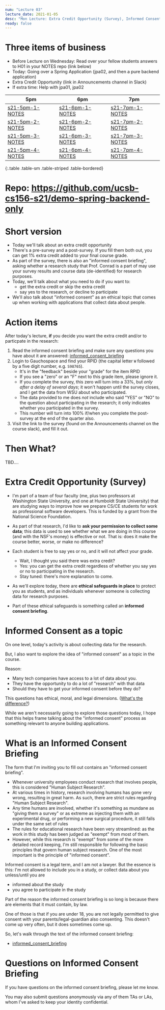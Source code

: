 ```yaml
---
num: "Lecture 03"
lecture_date: 2021-01-05
desc: "Mon Lecture: Extra Credit Opportunity (Survey), Informed Consent"
ready: false
---
```



# Three items of business

* Before Lecture on Wednesday: Read over your fellow students answers to H01 in your NOTES repo (link below)
* Today: Going over a Spring Application (jpa02, and then a pure backend application)
* Extra Credit Opportunity (link in Announcements channel in Slack)
* If extra time: Help with jpa01, jpa02


| 5pm | 6pm | 7pm |
|-----|-----|-----|
| [s21-5pm-1-NOTES](https://github.com/ucsb-cs156-s21/s21-5pm-1-NOTES) | [s21-6pm-1-NOTES](https://github.com/ucsb-cs156-s21/s21-6pm-1-NOTES) | [s21-7pm-1-NOTES](https://github.com/ucsb-cs156-s21/s21-7pm-1-NOTES)  |
| [s21-5pm-2-NOTES](https://github.com/ucsb-cs156-s21/s21-5pm-2-NOTES) | [s21-6pm-2-NOTES](https://github.com/ucsb-cs156-s21/s21-6pm-2-NOTES) | [s21-7pm-2-NOTES](https://github.com/ucsb-cs156-s21/s21-7pm-2-NOTES)  |
| [s21-5pm-3-NOTES](https://github.com/ucsb-cs156-s21/s21-5pm-3-NOTES) | [s21-6pm-3-NOTES](https://github.com/ucsb-cs156-s21/s21-6pm-3-NOTES) | [s21-7pm-3-NOTES](https://github.com/ucsb-cs156-s21/s21-7pm-3-NOTES)  |
| [s21-5pm-4-NOTES](https://github.com/ucsb-cs156-s21/s21-5pm-4-NOTES) | [s21-6pm-4-NOTES](https://github.com/ucsb-cs156-s21/s21-6pm-4-NOTES) | [s21-7pm-4-NOTES](https://github.com/ucsb-cs156-s21/s21-7pm-4-NOTES)  |
{:.table .table-sm .table-striped .table-bordered}

# Repo: <https://github.com/ucsb-cs156-s21/demo-spring-backend-only>

# Short version

* Today we'll talk about an extra credit opportunity
* There's a pre-survey and a post-survey.  If you fill them both out, you can get 1% extra credit added to your final course grade.
* As part of the survey, there is also an "informed consent briefing", asking whether a research study that Prof. Conrad is a part of 
  may use your survey results and course data (de-identified) for research purposes.
* Today, we'll talk about what you need to do if you want to:
  - get the extra credit or skip the extra credit
  - say yes to the research, or decline to participate
* We'll also talk about "informed consent" as an ethical topic that comes up when working with applications that collect data about people.
  
# Action items

After today's lecture, **if** you decide you want the extra credit and/or to particpate in the research:

1. Read the informed consent briefing and make sure any questions you have about it are answered: [informed_consent_briefing](informed_consent)
2. Login to Gauchospace and find your RPID (the capital letter `W` followed by a five digit number, e.g. `S98765`).  
   - It's in the "feedback" beside your "grade" for the item RPID 
   - If you see a "zero" or an "F" next to this grade item, please ignore it.
   - If you complete the survey, this zero will turn into a 33%, but _only after a delay of several days_; it won't happen until the survey closes, and I get the data from WSU about who participated.  
   - The data provided to me does *not* include who said "YES" or "NO" to the question about participating in the research; it only indicates whether you participated in the survey.
   - This number will turn into 100% if/when you complete the post- survey at the end of the quarter also.
3. Visit the link to the survey (found on the Announcements channel on the course slack), and fill it out.

# Then What?

TBD.... 

# Extra Credit Opportunity (Survey)

* I'm part of a team of four faculty (me, plus two professors at Washington State University, and one at Humboldt State University) that are studying
  ways to improve how we prepare CS/CE students for work as professional software developers.   This is funded by a grant from the National Science Foundation.
* As part of that research, I'd like to **ask your permission to collect some data**; this data is used to see whether what we are doing in this course
  (and with the NSF's money) is effective or not.  That is: does it make the course better, worse, or make no difference?
* Each student is free to say yes or no, and it will not affect your grade.
  - Wait, I thought you said there was extra credit?
  - Yes: you can get the extra credit regardless of whether you say yes or no to participating in the research.
  - Stay tuned: there's more explanation to come.
  
* As we'll explore today, there are **ethical safeguards in place** to protect you as students, and as individuals whenever someone is collecting data for research
  purposes.   
* Part of these ethical safeguards is something called an **informed consent briefing**.

# Informed Consent as a topic

On one level, today's activity is about collecting data for the research.

But, I also want to explore the idea of "informed consent" as a topic in the course.

Reason: 
* Many tech companies have access to a lot of data about you.
* They have the opportunity to do a lot of "research" with that data
* Should they have to get your informed consent before they do?
 
This questions has ethical, moral, and legal dimensions. ([What's the difference?](https://ethics.org.au/ethics-morality-law-whats-the-difference/))

While we aren't necessarily going to explore those questions today, I hope that this helps frame talking about the "informed consent" process as something relevant to anyone building applications.

# What is an Informed Consent Briefing

The form that I'm inviting you to fill out contains an "informed consent briefing".  

* Whenever university employees conduct research that involves people, this is considered "Human Subject Research".  
* At various times in history, research involving humans has gone very wrong, resulting in great harm.   As such, there are strict rules regarding "Human Subject Research".
* Any time humans are involved, whether it's something as mundane as "giving them a survey" or as extreme as injecting them with an experimental drug, or
  performing a new surgical procedure, it still falls under the same set of rules
* The rules for educational research have been very streamlined: as the work in this study has been judged as "exempt" from most of them.
* However, while this research is "exempt" from some of the more detailed record keeping, I'm still responsible for following the basic principles
  that govern human subject research.  One of the most important is the principle of "informed consent".

Informed consent is a legal term, and I am not a lawyer.  But the essence is this: I'm not allowed to include you in a study, or collect data about you unless/until
you are
* informed about the study
* you agree to participate in the study

Part of the reason the informed consent briefing is so long is because there are elements that it must contain, by law.

One of those is that if you are under 18, you are not legally permitted to give consent with your parents/legal-guardian also consenting.  This doesn't come up very often, but it does sometimes come up.  

So, let's walk through the text of the informed consent briefing:

* [informed_consent_briefing](informed_consent)


# Questions on Informed Consent Briefing

If you have questions on the informed consent briefing, please let me know.

You may also submit questions anonymously via any of them TAs or LAs, whom I've asked to keep your identity confidential.

